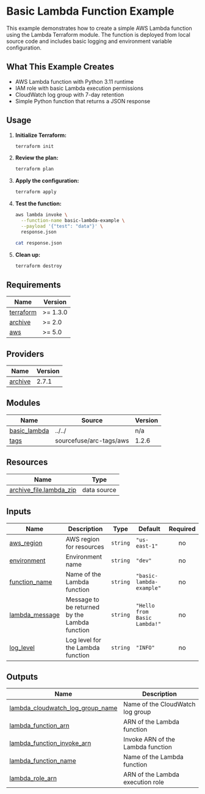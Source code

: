 # Basic Lambda Function Example

This example demonstrates how to create a simple AWS Lambda function using the Lambda Terraform module. The function is deployed from local source code and includes basic logging and environment variable configuration.

## What This Example Creates

- AWS Lambda function with Python 3.11 runtime
- IAM role with basic Lambda execution permissions
- CloudWatch log group with 7-day retention
- Simple Python function that returns a JSON response

## Usage

1. **Initialize Terraform:**
   ```bash
   terraform init
   ```

2. **Review the plan:**
   ```bash
   terraform plan
   ```

3. **Apply the configuration:**
   ```bash
   terraform apply
   ```

4. **Test the function:**
   ```bash
   aws lambda invoke \
     --function-name basic-lambda-example \
     --payload '{"test": "data"}' \
     response.json

   cat response.json
   ```

5. **Clean up:**
   ```bash
   terraform destroy
   ```

<!-- BEGIN_TF_DOCS -->
## Requirements

| Name | Version |
|------|---------|
| <a name="requirement_terraform"></a> [terraform](#requirement\_terraform) | >= 1.3.0 |
| <a name="requirement_archive"></a> [archive](#requirement\_archive) | >= 2.0 |
| <a name="requirement_aws"></a> [aws](#requirement\_aws) | >= 5.0 |

## Providers

| Name | Version |
|------|---------|
| <a name="provider_archive"></a> [archive](#provider\_archive) | 2.7.1 |

## Modules

| Name | Source | Version |
|------|--------|---------|
| <a name="module_basic_lambda"></a> [basic\_lambda](#module\_basic\_lambda) | ../../ | n/a |
| <a name="module_tags"></a> [tags](#module\_tags) | sourcefuse/arc-tags/aws | 1.2.6 |

## Resources

| Name | Type |
|------|------|
| [archive_file.lambda_zip](https://registry.terraform.io/providers/hashicorp/archive/latest/docs/data-sources/file) | data source |

## Inputs

| Name | Description | Type | Default | Required |
|------|-------------|------|---------|:--------:|
| <a name="input_aws_region"></a> [aws\_region](#input\_aws\_region) | AWS region for resources | `string` | `"us-east-1"` | no |
| <a name="input_environment"></a> [environment](#input\_environment) | Environment name | `string` | `"dev"` | no |
| <a name="input_function_name"></a> [function\_name](#input\_function\_name) | Name of the Lambda function | `string` | `"basic-lambda-example"` | no |
| <a name="input_lambda_message"></a> [lambda\_message](#input\_lambda\_message) | Message to be returned by the Lambda function | `string` | `"Hello from Basic Lambda!"` | no |
| <a name="input_log_level"></a> [log\_level](#input\_log\_level) | Log level for the Lambda function | `string` | `"INFO"` | no |

## Outputs

| Name | Description |
|------|-------------|
| <a name="output_lambda_cloudwatch_log_group_name"></a> [lambda\_cloudwatch\_log\_group\_name](#output\_lambda\_cloudwatch\_log\_group\_name) | Name of the CloudWatch log group |
| <a name="output_lambda_function_arn"></a> [lambda\_function\_arn](#output\_lambda\_function\_arn) | ARN of the Lambda function |
| <a name="output_lambda_function_invoke_arn"></a> [lambda\_function\_invoke\_arn](#output\_lambda\_function\_invoke\_arn) | Invoke ARN of the Lambda function |
| <a name="output_lambda_function_name"></a> [lambda\_function\_name](#output\_lambda\_function\_name) | Name of the Lambda function |
| <a name="output_lambda_role_arn"></a> [lambda\_role\_arn](#output\_lambda\_role\_arn) | ARN of the Lambda execution role |
<!-- END_TF_DOCS -->
